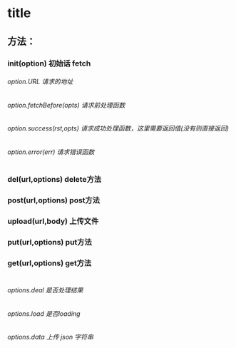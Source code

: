 # title

## 方法：

### init(option)  初始话 fetch

######    option.URL   请求的地址
######    option.fetchBefore(opts)   请求前处理函数
######    option.success(rst,opts)   请求成功处理函数，这里需要返回值(没有则直接返回)
######    option.error(err)    请求错误函数
#



###  del(url,options)  delete方法
###  post(url,options)  post方法
###  upload(url,body)  上传文件
###  put(url,options)  put方法
###  get(url,options)  get方法
#

######    options.deal    是否处理结果
######    options.load    是否loading
######    options.data    上传 json 字符串
